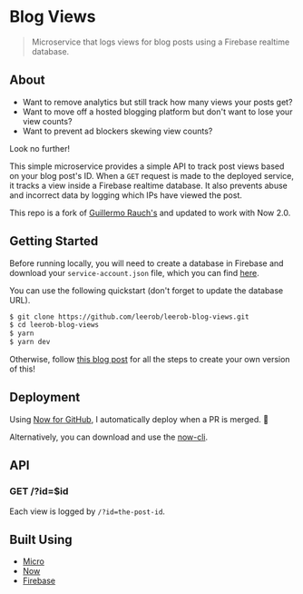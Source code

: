 # Blog Views

> Microservice that logs views for blog posts using a Firebase realtime database.

## About <a name = "about"></a>

-   Want to remove analytics but still track how many views your posts get?
-   Want to move off a hosted blogging platform but don't want to lose your view counts?
-   Want to prevent ad blockers skewing view counts?

Look no further!

This simple microservice provides a simple API to track post views based on your blog post's ID. When a `GET` request is made to the deployed service, it tracks a view inside a Firebase realtime database. It also prevents abuse and incorrect data by logging which IPs have viewed the post.

This repo is a fork of [Guillermo Rauch's](https://github.com/rauchg/blog-views) and updated to work with Now 2.0.

## Getting Started <a name = "getting_started"></a>

Before running locally, you will need to create a database in Firebase and download your `service-account.json` file, which you can find [here](https://console.firebase.google.com/project/_/settings/serviceaccounts/adminsdk).

You can use the following quickstart (don't forget to update the database URL).

```bash
$ git clone https://github.com/leerob/leerob-blog-views.git
$ cd leerob-blog-views
$ yarn
$ yarn dev
```

Otherwise, follow [this blog post](TODO) for all the steps to create your own version of this!

## Deployment <a name = "deployment"></a>

Using [Now for GitHub](https://zeit.co/github), I automatically deploy when a PR is merged. 🎉

Alternatively, you can download and use the [now-cli](https://zeit.co/download).

## API

### GET /?id=\$id

Each view is logged by `/?id=the-post-id`.

## Built Using <a name = "built_using"></a>

-   [Micro](https://github.com/zeit/micro)
-   [Now](https://zeit.co/now)
-   [Firebase](https://firebase.google.com)
